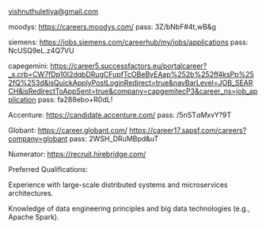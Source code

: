 vishnuthuletiya@gmail.com

moodys:
https://careers.moodys.com/
pass: 3Z/bNbF#4t,wB&g

siemens:
https://jobs.siemens.com/careerhub/my/jobs/applications
pass: NcUSQ9eL.z4Q7VU


capegemini:
https://career5.successfactors.eu/portalcareer?_s.crb=CW7fDp10l2dqbDRugCFupfTcOBeByEAap%252b%252ff4ksPp%252fQ%253d&isQuickApplyPostLoginRedirect=true&navBarLevel=JOB_SEARCH&isRedirectToAppSent=true&company=capgemitecP3&career_ns=job_application
pass: fa288ebo+R0dL!

Accenture:
https://candidate.accenture.com/
pass: /5nST*aM*xvY?9T

Globant:
https://career.globant.com/
https://career17.sapsf.com/careers?company=globant
pass: 2WSH_DRuMBpd&uT

Numerator:
https://recruit.hirebridge.com/


Preferred Qualifications: 

Experience with large-scale distributed systems and microservices architectures. 

Knowledge of data engineering principles and big data technologies (e.g., Apache Spark). 